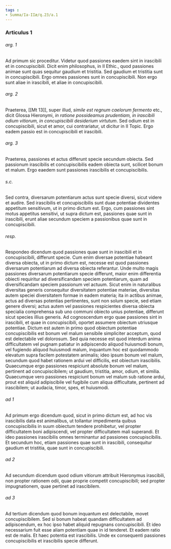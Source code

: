 ```yaml
---
tags : 
- Summa/Ia-IIæ/q.23/a.1
---
```


### Articulus 1

###### arg. 1
Ad primum sic proceditur. Videtur quod passiones eaedem sint in irascibili et in concupiscibili. Dicit enim philosophus, in II Ethic., quod passiones animae sunt quas sequitur gaudium et tristitia. Sed gaudium et tristitia sunt in concupiscibili. Ergo omnes passiones sunt in concupiscibili. Non ergo sunt aliae in irascibili, et aliae in concupiscibili.

###### arg. 2
Praeterea, [[Mt 13]], super illud, *simile est regnum caelorum fermento* etc., dicit Glossa Hieronymi, *in ratione possideamus prudentiam, in irascibili odium vitiorum, in concupiscibili desiderium virtutum*. Sed odium est in concupiscibili, sicut et amor, cui contrariatur, ut dicitur in II Topic. Ergo eadem passio est in concupiscibili et irascibili.

###### arg. 3
Praeterea, passiones et actus differunt specie secundum obiecta. Sed passionum irascibilis et concupiscibilis eadem obiecta sunt, scilicet bonum et malum. Ergo eaedem sunt passiones irascibilis et concupiscibilis.

###### s.c.
Sed contra, diversarum potentiarum actus sunt specie diversi, sicut videre et audire. Sed irascibilis et concupiscibilis sunt duae potentiae dividentes appetitum sensitivum, ut in primo dictum est. Ergo, cum passiones sint motus appetitus sensitivi, ut supra dictum est, passiones quae sunt in irascibili, erunt aliae secundum speciem a passionibus quae sunt in concupiscibili.

###### resp.
Respondeo dicendum quod passiones quae sunt in irascibili et in concupiscibili, differunt specie. Cum enim diversae potentiae habeant diversa obiecta, ut in primo dictum est, necesse est quod passiones diversarum potentiarum ad diversa obiecta referantur. Unde multo magis passiones diversarum potentiarum specie differunt, maior enim differentia obiecti requiritur ad diversificandam speciem potentiarum, quam ad diversificandam speciem passionum vel actuum. Sicut enim in naturalibus diversitas generis consequitur diversitatem potentiae materiae, diversitas autem speciei diversitatem formae in eadem materia; ita in actibus animae, actus ad diversas potentias pertinentes, sunt non solum specie, sed etiam genere diversi; actus autem vel passiones respicientes diversa obiecta specialia comprehensa sub uno communi obiecto unius potentiae, differunt sicut species illius generis. Ad cognoscendum ergo quae passiones sint in irascibili, et quae in concupiscibili, oportet assumere obiectum utriusque potentiae. Dictum est autem in primo quod obiectum potentiae concupiscibilis est bonum vel malum sensibile simpliciter acceptum, quod est delectabile vel dolorosum. Sed quia necesse est quod interdum anima difficultatem vel pugnam patiatur in adipiscendo aliquod huiusmodi bonum, vel fugiendo aliquod huiusmodi malum, inquantum hoc est quodammodo elevatum supra facilem potestatem animalis; ideo ipsum bonum vel malum, secundum quod habet rationem ardui vel difficilis, est obiectum irascibilis. Quaecumque ergo passiones respiciunt absolute bonum vel malum, pertinent ad concupiscibilem; ut gaudium, tristitia, amor, odium, et similia. Quaecumque vero passiones respiciunt bonum vel malum sub ratione ardui, prout est aliquid adipiscibile vel fugibile cum aliqua difficultate, pertinent ad irascibilem; ut audacia, timor, spes, et huiusmodi.

###### ad 1
Ad primum ergo dicendum quod, sicut in primo dictum est, ad hoc vis irascibilis data est animalibus, ut tollantur impedimenta quibus concupiscibilis in suum obiectum tendere prohibetur, vel propter difficultatem boni adipiscendi, vel propter difficultatem mali superandi. Et ideo passiones irascibilis omnes terminantur ad passiones concupiscibilis. Et secundum hoc, etiam passiones quae sunt in irascibili, consequitur gaudium et tristitia, quae sunt in concupiscibili.

###### ad 2
Ad secundum dicendum quod odium vitiorum attribuit Hieronymus irascibili, non propter rationem odii, quae proprie competit concupiscibili; sed propter impugnationem, quae pertinet ad irascibilem.

###### ad 3
Ad tertium dicendum quod bonum inquantum est delectabile, movet concupiscibilem. Sed si bonum habeat quandam difficultatem ad adipiscendum, ex hoc ipso habet aliquid repugnans concupiscibili. Et ideo necessarium fuit esse aliam potentiam quae in id tenderet. Et eadem ratio est de malis. Et haec potentia est irascibilis. Unde ex consequenti passiones concupiscibilis et irascibilis specie differunt.

